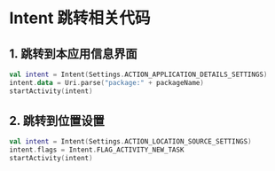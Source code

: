 # Intent 跳转相关代码 #

## 1. 跳转到本应用信息界面 ##

```kotlin
val intent = Intent(Settings.ACTION_APPLICATION_DETAILS_SETTINGS)
intent.data = Uri.parse("package:" + packageName)
startActivity(intent)
```

## 2. 跳转到位置设置 ##

```kotlin
val intent = Intent(Settings.ACTION_LOCATION_SOURCE_SETTINGS)
intent.flags = Intent.FLAG_ACTIVITY_NEW_TASK
startActivity(intent)
```

